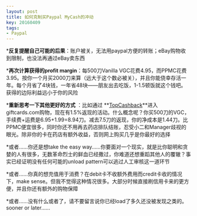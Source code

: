 ```yaml
---
layout: post
title: 如何克制买Paypal MyCash的冲动
key: 20160409
tags:
- Paypal
---
```


***反复提醒自己可能的后果**：账户被关，无法用paypal方便的转账；eBay购物收到限制，也没法再通过eBay卖东西

	
***再次计算获得的profit margin**：每500刀Vanilla VGC花费4.95，而PPMC花费3.95。按你一个月买2000刀来算（远大于这个数必被关），并且你能侥幸存活一年。每个月省了4块钱，一年省48块——朋友出去吃饭，1-1.5顿饭就这个钱吧。获得的边际利益远小于你的风险

	
***重新思考一下其他更好的方式**
：比如通过
**[TopCashback](http://www.topcashback.com/ref/shamrock)**进入giftcards.com购物，现在有1.5%返现的活动。什么概念呢？你买500刀的VGC，手续费+运费是6.95+1.99=8.94刀。减去7.5刀的返现，你的净成本是1.44刀。比PPMC便宜很多，同时你还不用再去药店排队结账，忍受小二和Manager歧视的眼光。除非你的卡在药店有额外收益，否则网上购买几乎是你最好的选择

	
*或者……你还是想take the easy way……你要面对一个现实，就是比你聪明和贪婪的人有很多，无数革命烈士的鲜血已经撒过，你难道还想重蹈其他人的覆辙？事实已经证明没有任何可能的unload pattern可以逃过人工审核这一道环节

	
*或者……你真的想充值用于消费？在debit卡不收额外费用而credit卡收的情况下，make sense。但我不觉得这种情况很多。大部分时候直接刷信用卡来的更方便，并且你还有额外的购物保障

	
*或者……没有什么或者了，请不要留言说你已经load了多久还没被发现之类的。sooner or later……